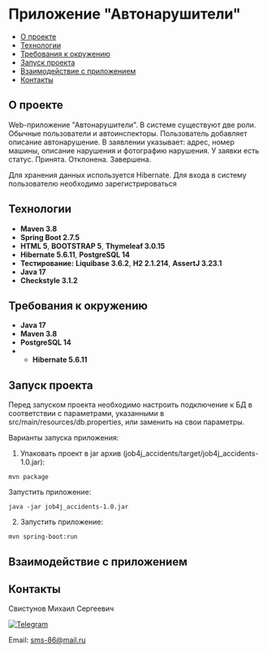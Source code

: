 # Приложение "Автонарушители"

+ [О проекте](#О-проекте)
+ [Технологии](#Технологии)
+ [Требования к окружению](#Требования-к-окружению)
+ [Запуск проекта](#Запуск-проекта)
+ [Взаимодействие с приложением](#Взаимодействие-с-приложением)
+ [Контакты](#Контакты)

## О проекте

Web-приложение "Автонарушители". 
В системе существуют две роли. Обычные пользователи и автоинспекторы.
Пользователь добавляет описание автонарушение.
В заявлении указывает: адрес, номер машины, описание нарушения и фотографию нарушения.
У заявки есть статус. Принята. Отклонена. Завершена.

Для хранения данных используется Hibernate.
Для входа в систему пользователю необходимо зарегистрироваться

## Технологии

+ **Maven 3.8**
+ **Spring Boot 2.7.5**
+ **HTML 5**, **BOOTSTRAP 5**, **Thymeleaf 3.0.15**
+ **Hibernate 5.6.11**, **PostgreSQL 14**
+ **Тестирование:** **Liquibase 3.6.2**, **H2 2.1.214**, **AssertJ 3.23.1**
+ **Java 17**
+ **Checkstyle 3.1.2**

## Требования к окружению
+ **Java 17**
+ **Maven 3.8**
+ **PostgreSQL 14**
+ + **Hibernate 5.6.11**

## Запуск проекта
Перед запуском проекта необходимо настроить подключение к БД в соответствии с параметрами, 
указанными в src/main/resources/db.properties, или заменить на свои параметры.

Варианты запуска приложения:
1. Упаковать проект в jar архив (job4j_accidents/target/job4j_accidents-1.0.jar):
``` 
mvn package
``` 
Запустить приложение:
```
java -jar job4j_accidents-1.0.jar 
```
2. Запустить приложение:
```
mvn spring-boot:run
```

## Взаимодействие с приложением


## Контакты

Свистунов Михаил Сергеевич

[![Telegram](https://img.shields.io/badge/Telegram-blue?logo=telegram)](https://t.me/svoh86)

Email: sms-86@mail.ru
